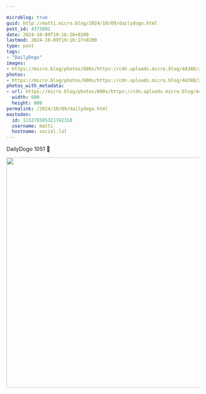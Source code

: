 ```yaml
---

microblog: true
guid: http://matti.micro.blog/2024/10/09/dailydogo.html
post_id: 4373892
date: 2024-10-09T19:16:26+0200
lastmod: 2024-10-09T19:16:27+0200
type: post
tags:
- "DailyDogo"
images:
- https://micro.blog/photos/600x/https://cdn.uploads.micro.blog/44388/2024/a1494f431ddb4777be09abc24dc0b3be.jpg
photos:
- https://micro.blog/photos/600x/https://cdn.uploads.micro.blog/44388/2024/a1494f431ddb4777be09abc24dc0b3be.jpg
photos_with_metadata:
- url: https://micro.blog/photos/600x/https://cdn.uploads.micro.blog/44388/2024/a1494f431ddb4777be09abc24dc0b3be.jpg
  width: 600
  height: 800
permalink: /2024/10/09/dailydogo.html
mastodon:
  id: 113278595321742318
  username: matti
  hostname: social.lol
---
```

DailyDogo 1051 🐶

<img src="/media/uploads/2024/a1494f431ddb4777be09abc24dc0b3be.jpg" width="600" alt="" />
